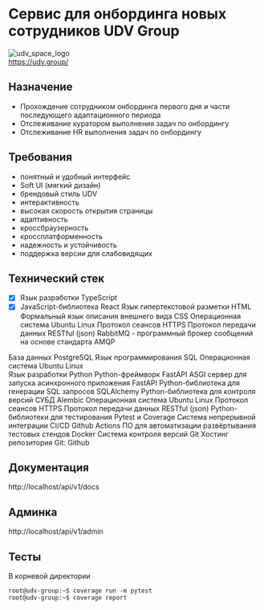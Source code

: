 # Сервис для онбординга новых сотрудников UDV Group
![udv_space_logo](https://github.com/stirk1337/udv-onboarding/assets/63664630/6d67bcf9-b2d2-4bec-aa33-22e20766a4c1)  
https://udv.group/

## Назначение
* Прохождение сотрудником онбординга первого дня и части последующего адаптационного периода 
* Отслеживание куратором выполнения задач по онбордингу
* Отслеживание HR выполнения задач по онбордингу

## Требования
* понятный и удобный интерфейс
* Soft UI (мягкий дизайн)
* брендовый стиль UDV
* интерактивность 
* высокая скорость открытия страницы
* адаптивность
* кроссбраузерность
* кроссплатформенность
* надежность и устойчивость
* поддержка версии для слабовидящих

## Технический стек
- [x] Язык разработки TypeScript
- [x] JavaScript-библиотека React 
Язык гипертекстовой разметки HTML
Формальный язык описания внешнего вида CSS
Операционная система Ubuntu Linux
Протокол сеансов HTTPS
Протокол передачи данных RESTful (json)
RabbitMQ - программный брокер сообщений на основе стандарта AMQP

База данных PostgreSQL
Язык программирования SQL
Операционная система Ubuntu Linux		
Язык разработки Python
Python-фреймворк FastAPI
ASGI сервер для запуска асинхронного приложения FastAPI
Python-библиотека для генерации SQL запросов SQLAlchemy
Python-библиотека для контроля версий СУБД Alembic
Операционная система Ubuntu Linux
Протокол сеансов HTTPS
Протокол передачи данных RESTful (json)
Python-библиотеки для тестирования Pytest и Coverage
Система непрерывной интеграции CI/CD Github Actions
ПО для автоматизации развёртывания тестовых стендов Docker
Система контроля версий Git
Хостинг репозитория Git: Github

## Документация

http://localhost/api/v1/docs 

## Админка

http://localhost/api/v1/admin

## Тесты

В корневой директории
```console
root@udv-group:~$ coverage run -m pytest
root@udv-group:~$ coverage report
```
